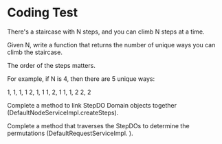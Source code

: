 # Coding Test

There's a staircase with N steps, and you can climb N steps at a time.

Given N, write a function that returns the number of unique ways you can climb the staircase. 
 
The order of the steps matters.

For example, if N is 4, then there are 5 unique ways:

1, 1, 1, 1
2, 1, 1
1, 2, 1
1, 1, 2
2, 2

Complete a method to link StepDO Domain objects together (DefaultNodeServiceImpl.createSteps). 

Complete a method that traverses the StepDOs to determine the permutations (DefaultRequestServiceImpl. ).
